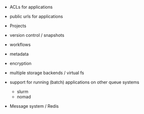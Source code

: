 * ACLs for applications
* public urls for applications
* Projects
* version control / snapshots
* workflows
* metadata
* encryption
* multiple storage backends / virtual fs
* support for running (batch) applications on other queue systems
  - slurm
  - nomad

* Message system / Redis

